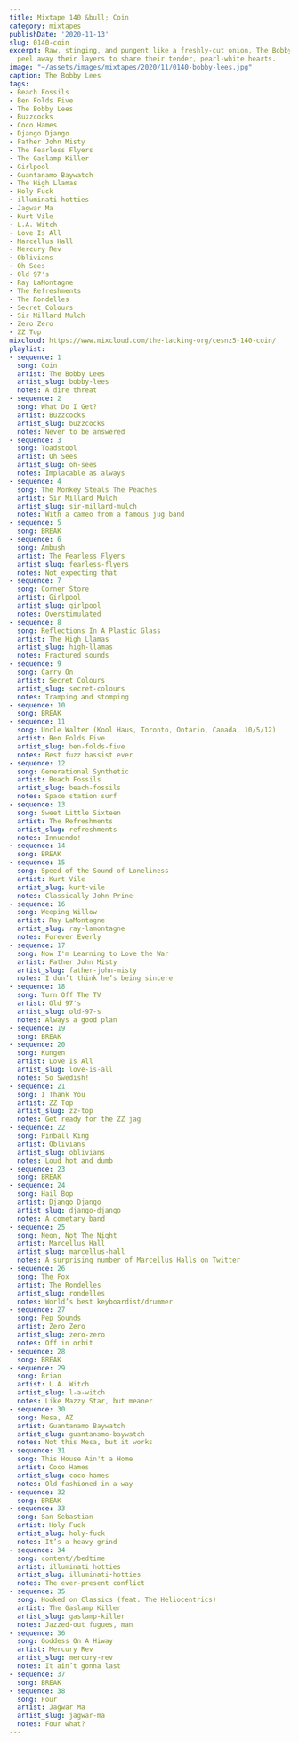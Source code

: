 ```yaml
---
title: Mixtape 140 &bull; Coin
category: mixtapes
publishDate: '2020-11-13'
slug: 0140-coin
excerpt: Raw, stinging, and pungent like a freshly-cut onion, The Bobby Lees quickly
  peel away their layers to share their tender, pearl-white hearts.
image: "~/assets/images/mixtapes/2020/11/0140-bobby-lees.jpg"
caption: The Bobby Lees
tags:
- Beach Fossils
- Ben Folds Five
- The Bobby Lees
- Buzzcocks
- Coco Hames
- Django Django
- Father John Misty
- The Fearless Flyers
- The Gaslamp Killer
- Girlpool
- Guantanamo Baywatch
- The High Llamas
- Holy Fuck
- illuminati hotties
- Jagwar Ma
- Kurt Vile
- L.A. Witch
- Love Is All
- Marcellus Hall
- Mercury Rev
- Oblivians
- Oh Sees
- Old 97's
- Ray LaMontagne
- The Refreshments
- The Rondelles
- Secret Colours
- Sir Millard Mulch
- Zero Zero
- ZZ Top
mixcloud: https://www.mixcloud.com/the-lacking-org/cesnz5-140-coin/
playlist:
- sequence: 1
  song: Coin
  artist: The Bobby Lees
  artist_slug: bobby-lees
  notes: A dire threat
- sequence: 2
  song: What Do I Get?
  artist: Buzzcocks
  artist_slug: buzzcocks
  notes: Never to be answered
- sequence: 3
  song: Toadstool
  artist: Oh Sees
  artist_slug: oh-sees
  notes: Implacable as always
- sequence: 4
  song: The Monkey Steals The Peaches
  artist: Sir Millard Mulch
  artist_slug: sir-millard-mulch
  notes: With a cameo from a famous jug band
- sequence: 5
  song: BREAK
- sequence: 6
  song: Ambush
  artist: The Fearless Flyers
  artist_slug: fearless-flyers
  notes: Not expecting that
- sequence: 7
  song: Corner Store
  artist: Girlpool
  artist_slug: girlpool
  notes: Overstimulated
- sequence: 8
  song: Reflections In A Plastic Glass
  artist: The High Llamas
  artist_slug: high-llamas
  notes: Fractured sounds
- sequence: 9
  song: Carry On
  artist: Secret Colours
  artist_slug: secret-colours
  notes: Tramping and stomping
- sequence: 10
  song: BREAK
- sequence: 11
  song: Uncle Walter (Kool Haus, Toronto, Ontario, Canada, 10/5/12)
  artist: Ben Folds Five
  artist_slug: ben-folds-five
  notes: Best fuzz bassist ever
- sequence: 12
  song: Generational Synthetic
  artist: Beach Fossils
  artist_slug: beach-fossils
  notes: Space station surf
- sequence: 13
  song: Sweet Little Sixteen
  artist: The Refreshments
  artist_slug: refreshments
  notes: Innuendo!
- sequence: 14
  song: BREAK
- sequence: 15
  song: Speed of the Sound of Loneliness
  artist: Kurt Vile
  artist_slug: kurt-vile
  notes: Classically John Prine
- sequence: 16
  song: Weeping Willow
  artist: Ray LaMontagne
  artist_slug: ray-lamontagne
  notes: Forever Everly
- sequence: 17
  song: Now I'm Learning to Love the War
  artist: Father John Misty
  artist_slug: father-john-misty
  notes: I don’t think he’s being sincere
- sequence: 18
  song: Turn Off The TV
  artist: Old 97's
  artist_slug: old-97-s
  notes: Always a good plan
- sequence: 19
  song: BREAK
- sequence: 20
  song: Kungen
  artist: Love Is All
  artist_slug: love-is-all
  notes: So Swedish!
- sequence: 21
  song: I Thank You
  artist: ZZ Top
  artist_slug: zz-top
  notes: Get ready for the ZZ jag
- sequence: 22
  song: Pinball King
  artist: Oblivians
  artist_slug: oblivians
  notes: Loud hot and dumb
- sequence: 23
  song: BREAK
- sequence: 24
  song: Hail Bop
  artist: Django Django
  artist_slug: django-django
  notes: A cometary band
- sequence: 25
  song: Neon, Not The Night
  artist: Marcellus Hall
  artist_slug: marcellus-hall
  notes: A surprising number of Marcellus Halls on Twitter
- sequence: 26
  song: The Fox
  artist: The Rondelles
  artist_slug: rondelles
  notes: World’s best keyboardist/drummer
- sequence: 27
  song: Pep Sounds
  artist: Zero Zero
  artist_slug: zero-zero
  notes: Off in orbit
- sequence: 28
  song: BREAK
- sequence: 29
  song: Brian
  artist: L.A. Witch
  artist_slug: l-a-witch
  notes: Like Mazzy Star, but meaner
- sequence: 30
  song: Mesa, AZ
  artist: Guantanamo Baywatch
  artist_slug: guantanamo-baywatch
  notes: Not this Mesa, but it works
- sequence: 31
  song: This House Ain't a Home
  artist: Coco Hames
  artist_slug: coco-hames
  notes: Old fashioned in a way
- sequence: 32
  song: BREAK
- sequence: 33
  song: San Sebastian
  artist: Holy Fuck
  artist_slug: holy-fuck
  notes: It’s a heavy grind
- sequence: 34
  song: content//bedtime
  artist: illuminati hotties
  artist_slug: illuminati-hotties
  notes: The ever-present conflict
- sequence: 35
  song: Hooked on Classics (feat. The Heliocentrics)
  artist: The Gaslamp Killer
  artist_slug: gaslamp-killer
  notes: Jazzed-out fugues, man
- sequence: 36
  song: Goddess On A Hiway
  artist: Mercury Rev
  artist_slug: mercury-rev
  notes: It ain’t gonna last
- sequence: 37
  song: BREAK
- sequence: 38
  song: Four
  artist: Jagwar Ma
  artist_slug: jagwar-ma
  notes: Four what?
---
```


